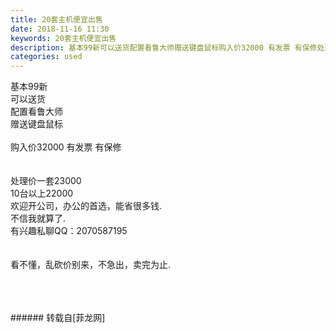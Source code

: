 ```yaml
---
title: 20套主机便宜出售
date: 2018-11-16 11:30
keywords: 20套主机便宜出售
description: 基本99新可以送货配置看鲁大师赠送键盘鼠标购入价32000 有发票 有保修处理价一套2300010台以上22000欢迎开公司，办公的首选，能省很多钱.不信我就算了.有兴趣私聊QQ：2070587195看不懂，乱砍价别来，不急出，卖完为止.
categories: used
---
```

<td class="t_f" id="postmessage_2288720">

基本99新<br/>
可以送货<br/>
配置看鲁大师<br/>
赠送键盘鼠标<br/>
<br/>
购入价32000 有发票 有保修<br/>
<br/>
<br/>
处理价一套23000<br/>
10台以上22000<br/>
欢迎开公司，办公的首选，能省很多钱.<br/>
不信我就算了.<br/>
有兴趣私聊QQ：2070587195<br/>
<br/>
<br/>
看不懂，乱砍价别来，不急出，卖完为止.<br/>
<img alt="" border="0" class="zoom" data-cf-modified-97dd7c05140c6832c1b2ca12-="" file="http://www.flw.ph/data/appbyme/upload/image/201811/16/Jp2G8C571mDc.jpg" id="aimg_TCrXR" lazyloadthumb="1" onclick="" onmouseover="" src="http://www.flw.ph/data/appbyme/upload/image/201811/16/Jp2G8C571mDc.jpg"/><br/>
<br/>
<img alt="" border="0" class="zoom" data-cf-modified-97dd7c05140c6832c1b2ca12-="" file="http://www.flw.ph/data/appbyme/upload/image/201811/16/T8PLysYAPVn6.jpg" id="aimg_MtnxS" lazyloadthumb="1" onclick="" onmouseover="" src="http://www.flw.ph/data/appbyme/upload/image/201811/16/T8PLysYAPVn6.jpg"/><br/>
<br/>
<img alt="" border="0" class="zoom" data-cf-modified-97dd7c05140c6832c1b2ca12-="" file="http://www.flw.ph/data/appbyme/upload/image/201811/16/9fyNUQpRC65G.jpg" id="aimg_p3Lwq" lazyloadthumb="1" onclick="" onmouseover="" src="http://www.flw.ph/data/appbyme/upload/image/201811/16/9fyNUQpRC65G.jpg"/><br/>
<br/>
</td>
###### 转载自[菲龙网]